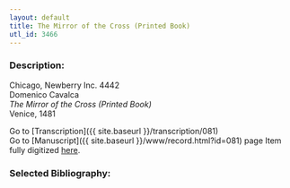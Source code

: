 ```yaml
---
layout: default
title: The Mirror of the Cross (Printed Book)
utl_id: 3466
---
```


###  Description:

Chicago, Newberry Inc. 4442<br>
Domenico Cavalca<br>
_The Mirror of the Cross (Printed Book)_<br>
Venice, 1481

Go to [Transcription]({{ site.baseurl }}/transcription/081)<br>
Go to [Manuscript]({{ site.baseurl }}/www/record.html?id=081) page
Item fully digitized [here](https://collections.newberry.org/asset-management/2KXJ8Z9UGV78).

###  Selected Bibliography:



